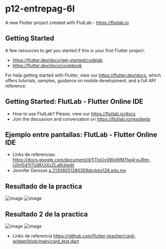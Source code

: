 # p12-entrepag-6I

A new Flutter project created with FlutLab - https://flutlab.io

## Getting Started

A few resources to get you started if this is your first Flutter project:

- https://flutter.dev/docs/get-started/codelab
- https://flutter.dev/docs/cookbook

For help getting started with Flutter, view our
https://flutter.dev/docs, which offers tutorials,
samples, guidance on mobile development, and a full API reference.

## Getting Started: FlutLab - Flutter Online IDE

- How to use FlutLab? Please, view our https://flutlab.io/docs
- Join the discussion and conversation on https://flutlab.io/residents

## Ejemplo entre pantallas: FlutLab - Flutter Online IDE

- Links de referencias: https://docs.google.com/document/d/1jTloUy06IgWM7lw4rxjJRm-U0HS4YiTs9KUiXsZLa6U/edit
- Jennifer Denisse a.21308051280359@cbtis128.edu.mx

## Resultado de la practica
![image](https://github.com/GarciaJ128/p12-entrepag-6I/assets/143743623/ca7f6ec9-9794-4a80-9131-182a599992ce)
![image](https://github.com/GarciaJ128/p12-entrepag-6I/assets/143743623/1a2bac97-28c8-4b77-a13e-2a00edd8a83f)


## Resultado 2 de la practica
![image](https://github.com/GarciaJ128/p12-entrepag-6I/assets/143743623/e73384eb-062b-4463-9d16-e745f582eb38)
![image](https://github.com/GarciaJ128/p12-entrepag-6I/assets/143743623/fcb1966a-7af8-4804-b0c3-635d91a4c138)

- Links de referencia https://github.com/flutter-teacher/card-widget/blob/main/card_test.dart



